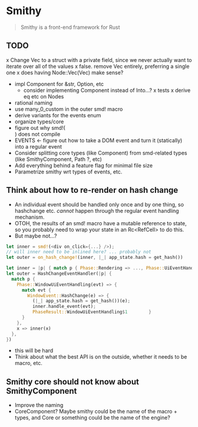 # Smithy

> Smithy is a front-end framework for Rust

## TODO

x Change Vec<SmithyComponent> to a struct with a private field,
  since we never actually want to iterate over all of the values
  x false. remove Vec<SmithyComponents> entirely, preferring a single
    one
  x does having Node::Vec(Vec<Node>) make sense?
* impl Component for &str, Option, etc
  * consider implementing Component instead of Into<Node>...?
x tests
x derive eq etc on Nodes
* rational naming
* use many_0_custom in the outer smd! macro
* derive variants for the events enum
* organize types/core
* figure out why smd!(<div />) does not compile
* EVENTS <- figure out how to take a DOM event and turn it (statically) into a regular event
* Consider splitting core types (like Component) from smd-related types (like SmithyComponent, Path ?, etc)
* Add everything behind a feature flag for minimal file size
* Parametrize smithy wrt types of events, etc.

## Think about how to re-render on hash change
* An individual event should be handled only once and by one thing, so hashchange etc. *cannot* happen through the regular event handling mechanism.
* OTOH, the results of an smd! macro have a mutable reference to state, so you probably need to wrap your state in an Rc<RefCell<T>> to do this.
* But maybe not...?

```rs
let inner = smd!(<div on_click={...} />);
// will inner need to be inlined here? ... probably not
let outer = on_hash_change!(inner, |_| app_state.hash = get_hash())

let inner = |p| { match p { Phase::Rendering => ..., Phase::UiEventHandling => ... }}
let outer = HashChangeEventHandler(|p| {
  match p {
    Phase::WindowUiEventHandling(evt) => {
      match evt {
        WindowEvent::HashChange(e) => {
          (|_| app_state.hash = get_hash())(e);
          inner.handle_event(evt);
          PhaseResult::WindowUiEventHandling$1        }
      }
    },
    x => inner(x)
  },
})
```

* this will be hard
* Think about what the best API is on the outside, whether it needs to be macro, etc.

## Smithy core should not know about SmithyComponent

* Improve the naming
* CoreComponent? Maybe smithy could be the name of the macro + types, and Core or something could be the name of the engine?
